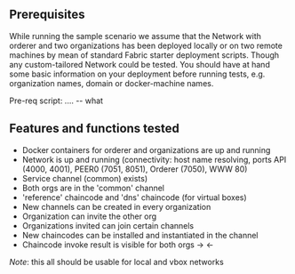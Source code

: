 ## Prerequisites


While running the sample scenario we assume that the Network with orderer and two organizations has been deployed locally or on two remote machines by mean of standard Fabric starter deployment scripts. Though any custom-tailored Network could be tested. You should have at hand some basic information on your deployment before running tests, e.g. organization names, domain or docker-machine names.

Pre-req script: .... -- what 


## Features and functions tested

* Docker containers for orderer and organizations are up and running
* Network is up and running (connectivity: host name resolving, ports API (4000, 4001), PEER0 (7051, 8051), Orderer (7050), WWW 80)
* Service channel (common) exists)
* Both orgs are in the 'common' channel
* 'reference' chaincode and 'dns' chaincode (for virtual boxes) 
* New channels can be created in every organization
* Organization can invite the other org
* Organizations invited can join certain channels
* New chaincodes can be installed and instantiated in the channel
* Chaincode invoke result is visible for both orgs -> <-

_Note_: this all should be usable for local and vbox networks

